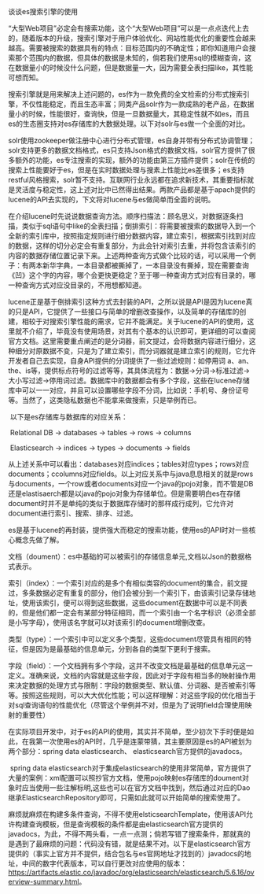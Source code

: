 谈谈es搜索引擎的使用

​	“大型Web项目”必定会有搜索功能，这个“大型Web项目”可以是一点点迭代上去的，随着版本的升级，搜索引擎对于用户体验优化、网站性能优化的重要性会越来越高。需要被搜索的数据具有的特点：目标范围内的不确定性；即你知道用户会搜索那个范围内的数据，但具体的数据是未知的，倘若我们使用sql的模糊查询，这在数据量小的时候没什么问题，但是数据量一大，因为需要全表扫描like，其性能可想而知。

​	搜索引擎就是用来解决上述问题的，es作为一款免费的全文检索的分布式搜索引擎，不仅性能稳定，而且生态丰富；同类产品solr作为一款成熟的老产品，在数据量小的时候，性能很好，查询快，但是一旦数据量大，其稳定性就不如es，而且es的生态圈支持对es存储库的大数据处理。以下对solr与es做一个全面的对比。

​	solr使用zookeeper做注册中心进行分布式管理，es自身并带有分布式协调管理；solr支持更多的数据文档格式，es只支持Json格式的数据文档，solr官方提供了很多额外的功能，es专注搜索的实现，额外的功能由第三方插件提供；solr在传统的搜索上性能要好于es，但是在实时数据处理与搜素上性能比es差很多；es支持restful风格搜索，solr暂不支持。互联网行业永远都在追求新技术，其重要指标就是灵活度与稳定性，这上述对比中已然得出结果。两款产品都是基于apach提供的lucene的API去实现的，下文将对lucene与es做简单而全面的说明。

​	在介绍lucene时先说说数据查询方法。顺序扫描法：顾名思义，对数据逐条扫描，类似于sql语句中like的全表扫描；倒排索引：将需要被搜索的数据导入到一个全新的索引库中，按照指定规则进行细分数据内容，建立索引，根据索引找到对应的数据，这样的切分必定会有重复部分，为此会针对索引去重，并将包含该索引的内容的数据存储位置记录下来。上述两种查询方式做个比较的话，可以采用一个例子：有两本新华字典，一本目录都被撕掉了，一本目录没有撕掉，现在需要查询《凹》这个字的内容，哪个会更快更稳定？至于哪一种查询方式对应有目录的，哪一种查询方式对应没目录的，不用想都知道。

​	lucene正是基于倒排索引这种方式去封装的API，之所以说是API是因为lucene真的只是API，它提供了一些接口与简单的增删改查操作，以及简单的存储库的创建，相较于对搜索引擎性能的需求，它并不能满足。关于lucene的API的使用，这里就不介绍了，毕竟没有使用场景，对其有个基本的认识即可，更详细的可以查阅官方文档。这里需要重点阐述的是分词器，前文提过，会将数据内容进行细分，这种细分对原数据不变，只是为了建立索引，而分词器就是建立索引的规则，它允许开发者自己去实现，自身API提供的分词提供了一些过滤规则：如停用词 a、an、the、is等，提供标点符号的过滤等等，其具体流程为：数据→分词→标准过滤→大小写过滤→停用词过滤。数据库中的数据都会有多个字段，这些在lucene存储库中可以一一对应，并且可以设置哪些字段不分词，比如说：手机号、身份证号等。当然了，这类隐私数据也不能拿来做搜索，只是举例而已。

​	以下是es存储库与数据库的对应关系：

​		Relational DB -> databases -> tables -> rows -> columns

​		Elasticsearch -> indices   -> types  -> documents -> fields

​	从上述关系中可以看出：databases对应indices；tables对应types；rows对应documents；ccolumns对应fields。以上对应关系中与java息息相关的就是rows与documents，一个row或者documents对应一个java的pojo对象，而不管是DB还是elastisaerch都是以java的pojo对象为存储单位。但是需要明白es在存储document时并不是单纯的类似于数据库存储时的那样成行成列，它允许对document进行索引、搜索、排序、过滤。

​	es是基于lucene的再封装，提供强大而稳定的搜索功能，使用es的API时对一些核心概念先做了解。

​	文档（doument）：es中基础的可以被索引的存储信息单元,文档以Json的数据格式表示。

​	索引（index）：一个索引对应的是多个有相似类容的document的集合，前文提过，多条数据必定有重复的部分，他们会被分到一个索引下，由该索引记录存储地址，使用该索引，便可以得到这些数据，这些document在数据中可以是不同表的，但是他们都一定会有某部分特征相同，而一个索引由一个名字标识（必须全部是小写字母），使用该名字就可以对该索引的document增删改查。

​	类型（type）：一个索引中可以定义多个类型，这些document尽管具有相同的特征，但是因为是最基础的信息单元，分到各自的类型下更利于搜索。

​	字段（field）：一个文档拥有多个字段，这并不改变文档是最基础的信息单元这一定义。准确来说，文档的内容就是这些字段，因此对于字段有相当多的映射操作用来决定数据的处理方式与限制：字段的数据类型、默认值、分词器、是否被索引等等。按照这些规则，可以大大优化性能；可以这样理解：对这些字段的优化相当于对sql查询语句的性能优化（尽管这个举例并不对，但是为了说明field合理使用映射的重要性）

​	在实际项目开发中，对于es的API的使用，其实并不简单，至少初次下手时便是如此，在我第一次使用es的API时，几乎是连蒙带猜，其主要原因是es的API被划为两个部分：spring data elasticsearch、 elasticsearch官方提供的javadocs。

​	spring data elasticsearch对于集成elasticsearch的使用非常简单，官方提供了大量的案例：xml配置可以照抄官方文档，使用pojo映射es存储库的doument对象时应当使用一些注解标明,这些也可以在官方文档中找到，然后通过对应的Dao继承ElasticsearchRepository即可，只需如此就可以开始简单的搜索使用了。

​	麻烦就麻烦在构建多条件查询，不得不使用elsticsearchTemplate，使用该API允许构建查询模板，但是查询模板的条件都是由elasticsearch官方提供的javadocs，为此，不得不两头看，一点一点测；倘若写错了搜索条件，那就真的是遇到了最麻烦的问题：代码没有错，就是结果不对。以下是elasticsearch官方提供的（事实上官方并不提供，结合包名与es官网地址才找到的）javadocs的地址，中间的数字代表版本，可以自行更改对应使用的版本：<https://artifacts.elastic.co/javadoc/org/elasticsearch/elasticsearch/5.6.16/overview-summary.html>。

​	